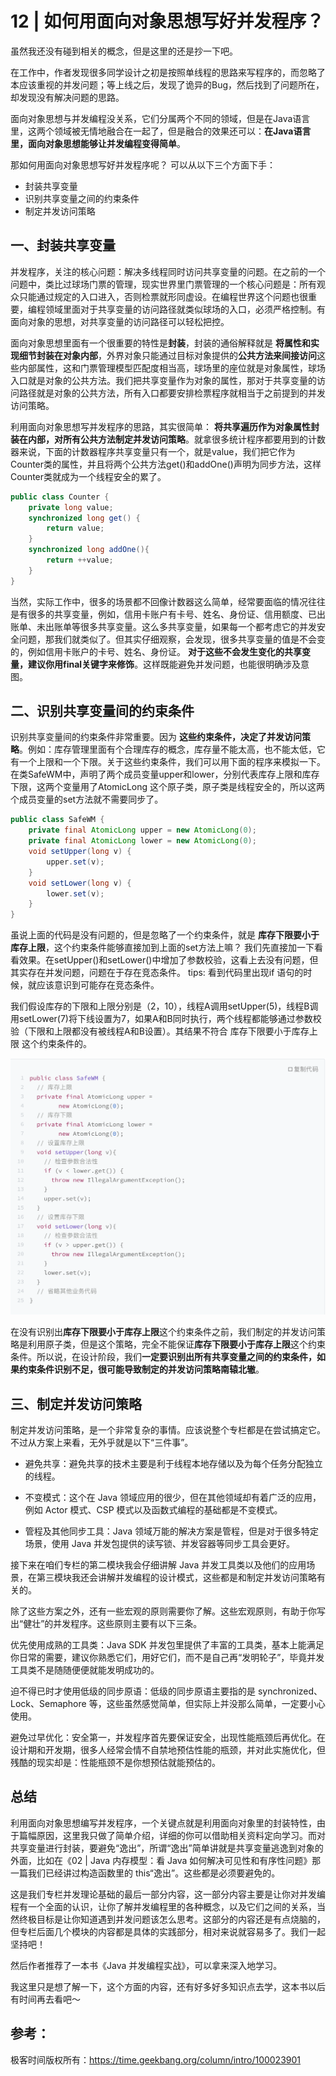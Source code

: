# 12 | 如何用面向对象思想写好并发程序？

虽然我还没有碰到相关的概念，但是这里的还是抄一下吧。

在工作中，作者发现很多同学设计之初是按照单线程的思路来写程序的，而忽略了本应该重视的并发问题；等上线之后，发现了诡异的Bug，然后找到了问题所在，却发现没有解决问题的思路。

面向对象思想与并发编程没关系，它们分属两个不同的领域，但是在Java语言里，这两个领域被无情地融合在一起了，但是融合的效果还可以：**在Java语言里，面向对象思想能够让并发编程变得简单**。

那如何用面向对象思想写好并发程序呢？ 可以从以下三个方面下手：

- 封装共享变量
- 识别共享变量之间的约束条件
- 制定并发访问策略



## 一、封装共享变量

并发程序，关注的核心问题：解决多线程同时访问共享变量的问题。在之前的一个问题中，类比过球场门票的管理，现实世界里门票管理的一个核心问题是：所有观众只能通过规定的入口进入，否则检票就形同虚设。在编程世界这个问题也很重要，编程领域里面对于共享变量的访问路径就类似球场的入口，必须严格控制。有面向对象的思想，对共享变量的访问路径可以轻松把控。

面向对象思想里面有一个很重要的特性是**封装**，封装的通俗解释就是 **将属性和实现细节封装在对象内部**，外界对象只能通过目标对象提供的**公共方法来间接访问**这些内部属性，这和门票管理模型匹配度相当高，球场里的座位就是对象属性，球场入口就是对象的公共方法。我们把共享变量作为对象的属性，那对于共享变量的访问路径就是对象的公共方法，所有入口都要安排检票程序就相当于之前提到的并发访问策略。

利用面向对象思想写并发程序的思路，其实很简单： **将共享遍历作为对象属性封装在内部，对所有公共方法制定并发访问策略**。就拿很多统计程序都要用到的计数器来说，下面的计数器程序共享变量只有一个，就是value，我们把它作为Counter类的属性，并且将两个公共方法get()和addOne()声明为同步方法，这样Counter类就成为一个线程安全的累了。

```java
public class Counter {
	private long value;
	synchronized long get() {
		return value;
	}
	synchronized long addOne(){
		return ++value;
	}
}
```

当然，实际工作中，很多的场景都不回像计数器这么简单，经常要面临的情况往往是有很多的共享变量，例如，信用卡账户有卡号、姓名、身份证、信用额度、已出账单、未出账单等很多共享变量。这么多共享变量，如果每一个都考虑它的并发安全问题，那我们就类似了。但其实仔细观察，会发现，很多共享变量的值是不会变的，例如信用卡账户的卡号、姓名、身份证。 **对于这些不会发生变化的共享变量，建议你用final关键字来修饰**。这样既能避免并发问题，也能很明确涉及意图。

## 二、识别共享变量间的约束条件

识别共享变量间的约束条件非常重要。因为 **这些约束条件，决定了并发访问策略**。例如：库存管理里面有个合理库存的概念，库存量不能太高，也不能太低，它有一个上限和一个下限。关于这些约束条件，我们可以用下面的程序来模拟一下。在类SafeWM中，声明了两个成员变量upper和lower，分别代表库存上限和库存下限，这两个变量用了AtomicLong 这个原子类，原子类是线程安全的，所以这两个成员变量的set方法就不需要同步了。

```java
public class SafeWM {
	private final AtomicLong upper = new AtomicLong(0);
	private final AtomicLong lower = new AtomicLong(0);
	void setUpper(long v) {
		upper.set(v);
	}
	void setLower(long v) {
		lower.set(v);
	}
}
```

虽说上面的代码是没有问题的，但是忽略了一个约束条件，就是 **库存下限要小于库存上限**，这个约束条件能够直接加到上面的set方法上嘛？ 我们先直接加一下看看效果。在setUpper()和setLower()中增加了参数校验，这看上去没有问题，但其实存在并发问题，问题在于存在竞态条件。 tips: 看到代码里出现if 语句的时候，就应该意识到可能存在竞态条件。

我们假设库存的下限和上限分别是（2，10），线程A调用setUpper(5)，线程B调用setLower(7)将下线设置为7，如果A和B同时执行，两个线程都能够通过参数校验（下限和上限都没有被线程A和B设置）。其结果不符合 库存下限要小于库存上限 这个约束条件的。

![image-20210301151520843](images/image-20210301151520843.png)

在没有识别出**库存下限要小于库存上限**这个约束条件之前，我们制定的并发访问策略是利用原子类，但是这个策略，完全不能保证**库存下限要小于库存上限**这个约束条件。所以说，在设计阶段，我们**一定要识别出所有共享变量之间的约束条件，如果约束条件识别不足，很可能导致制定的并发访问策略南辕北辙**。



## 三、制定并发访问策略

制定并发访问策略，是一个非常复杂的事情。应该说整个专栏都是在尝试搞定它。不过从方案上来看，无外乎就是以下“三件事”。

- 避免共享：避免共享的技术主要是利于线程本地存储以及为每个任务分配独立的线程。

- 不变模式：这个在 Java 领域应用的很少，但在其他领域却有着广泛的应用，例如 Actor 模式、CSP 模式以及函数式编程的基础都是不变模式。

- 管程及其他同步工具：Java 领域万能的解决方案是管程，但是对于很多特定场景，使用 Java 并发包提供的读写锁、并发容器等同步工具会更好。

接下来在咱们专栏的第二模块我会仔细讲解 Java 并发工具类以及他们的应用场景，在第三模块我还会讲解并发编程的设计模式，这些都是和制定并发访问策略有关的。

除了这些方案之外，还有一些宏观的原则需要你了解。这些宏观原则，有助于你写出“健壮”的并发程序。这些原则主要有以下三条。

优先使用成熟的工具类：Java SDK 并发包里提供了丰富的工具类，基本上能满足你日常的需要，建议你熟悉它们，用好它们，而不是自己再“发明轮子”，毕竟并发工具类不是随随便便就能发明成功的。

迫不得已时才使用低级的同步原语：低级的同步原语主要指的是 synchronized、Lock、Semaphore 等，这些虽然感觉简单，但实际上并没那么简单，一定要小心使用。

避免过早优化：安全第一，并发程序首先要保证安全，出现性能瓶颈后再优化。在设计期和开发期，很多人经常会情不自禁地预估性能的瓶颈，并对此实施优化，但残酷的现实却是：性能瓶颈不是你想预估就能预估的。

## 总结

利用面向对象思想编写并发程序，一个关键点就是利用面向对象里的封装特性，由于篇幅原因，这里我只做了简单介绍，详细的你可以借助相关资料定向学习。而对共享变量进行封装，要避免“逸出”，所谓“逸出”简单讲就是共享变量逃逸到对象的外面，比如在《02 | Java 内存模型：看 Java 如何解决可见性和有序性问题》那一篇我们已经讲过构造函数里的 this“逸出”。这些都是必须要避免的。

这是我们专栏并发理论基础的最后一部分内容，这一部分内容主要是让你对并发编程有一个全面的认识，让你了解并发编程里的各种概念，以及它们之间的关系，当然终极目标是让你知道遇到并发问题该怎么思考。这部分的内容还是有点烧脑的，但专栏后面几个模块的内容都是具体的实践部分，相对来说就容易多了。我们一起坚持吧！



然后作者推荐了一本书《Java 并发编程实战》，可以拿来深入地学习。

我这里只是想了解一下，这个方面的内容，还有好多好多知识点去学，这本书以后有时间再去看吧～



## 参考：

极客时间版权所有：https://time.geekbang.org/column/intro/100023901

